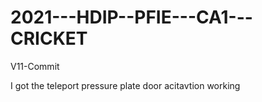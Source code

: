# 2021---HDIP--PFIE---CA1---CRICKET



V11-Commit

I got the teleport pressure plate door acitavtion working
